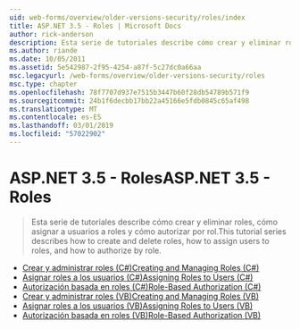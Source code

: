 ```yaml
---
uid: web-forms/overview/older-versions-security/roles/index
title: ASP.NET 3.5 - Roles | Microsoft Docs
author: rick-anderson
description: Esta serie de tutoriales describe cómo crear y eliminar roles, cómo asignar a usuarios a roles y cómo autorizar por rol.
ms.author: riande
ms.date: 10/05/2011
ms.assetid: 5e542987-2f95-4254-a87f-5c27dc0a66aa
msc.legacyurl: /web-forms/overview/older-versions-security/roles
msc.type: chapter
ms.openlocfilehash: 78f7707d937e7515b3447b60f28db54789b571f9
ms.sourcegitcommit: 24b1f6decbb17bb22a45166e5fdb0845c65af498
ms.translationtype: MT
ms.contentlocale: es-ES
ms.lasthandoff: 03/01/2019
ms.locfileid: "57022902"
---
```

<a name="aspnet-35---roles"></a><span data-ttu-id="8cd47-103">ASP.NET 3.5 - Roles</span><span class="sxs-lookup"><span data-stu-id="8cd47-103">ASP.NET 3.5 - Roles</span></span>
====================
> <span data-ttu-id="8cd47-104">Esta serie de tutoriales describe cómo crear y eliminar roles, cómo asignar a usuarios a roles y cómo autorizar por rol.</span><span class="sxs-lookup"><span data-stu-id="8cd47-104">This tutorial series describes how to create and delete roles, how to assign users to roles, and how to authorize by role.</span></span>


- [<span data-ttu-id="8cd47-105">Crear y administrar roles (C#)</span><span class="sxs-lookup"><span data-stu-id="8cd47-105">Creating and Managing Roles (C#)</span></span>](creating-and-managing-roles-cs.md)
- [<span data-ttu-id="8cd47-106">Asignar roles a los usuarios (C#)</span><span class="sxs-lookup"><span data-stu-id="8cd47-106">Assigning Roles to Users (C#)</span></span>](assigning-roles-to-users-cs.md)
- [<span data-ttu-id="8cd47-107">Autorización basada en roles (C#)</span><span class="sxs-lookup"><span data-stu-id="8cd47-107">Role-Based Authorization (C#)</span></span>](role-based-authorization-cs.md)
- [<span data-ttu-id="8cd47-108">Crear y administrar roles (VB)</span><span class="sxs-lookup"><span data-stu-id="8cd47-108">Creating and Managing Roles (VB)</span></span>](creating-and-managing-roles-vb.md)
- [<span data-ttu-id="8cd47-109">Asignar roles a los usuarios (VB)</span><span class="sxs-lookup"><span data-stu-id="8cd47-109">Assigning Roles to Users (VB)</span></span>](assigning-roles-to-users-vb.md)
- [<span data-ttu-id="8cd47-110">Autorización basada en roles (VB)</span><span class="sxs-lookup"><span data-stu-id="8cd47-110">Role-Based Authorization (VB)</span></span>](role-based-authorization-vb.md)
